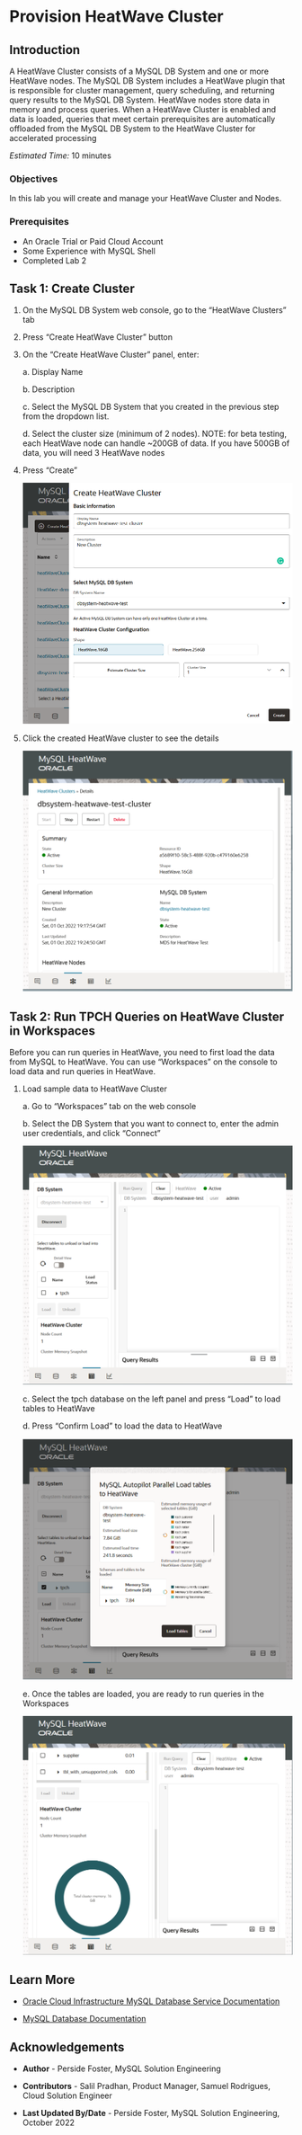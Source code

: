 # Provision HeatWave Cluster 

## Introduction

A HeatWave Cluster consists of a MySQL DB System and one or more HeatWave nodes. The MySQL DB
System includes a HeatWave plugin that is responsible for cluster management, query scheduling, and returning query results to the MySQL DB System. HeatWave nodes store data in memory and process queries. When a HeatWave Cluster is enabled and data is loaded, queries that meet certain prerequisites are automatically offloaded from the MySQL DB System to the HeatWave Cluster for accelerated processing

_Estimated Time:_ 10 minutes

### Objectives

In this lab you will create and manage your HeatWave Cluster and Nodes.

### Prerequisites

- An Oracle Trial or Paid Cloud Account
- Some Experience with MySQL Shell
- Completed Lab 2

## Task 1: Create Cluster

1. On the MySQL DB System web console, go to the “HeatWave Clusters” tab
2. Press “Create HeatWave Cluster” button
3. On the “Create HeatWave Cluster” panel, enter:

    a. Display Name

    b. Description

    c. Select the MySQL DB System that you created in the previous step from the dropdown
list.

    d. Select the cluster size (minimum of 2 nodes).
    NOTE: for beta testing, each HeatWave node can handle ~200GB of data. If you have
    500GB of data, you will need 3 HeatWave nodes

4. Press “Create”

    ![CREATE](./images/create-heatwave-cluster.png "create heatwave cluster")

5. Click the created HeatWave cluster to see the details

    ![CREATE](./images/heatwave-cluster-details.png "heatwav cluster details")

## Task 2: Run TPCH Queries on HeatWave Cluster in Workspaces

Before you can run queries in HeatWave, you need to first load the data from MySQL to
HeatWave. You can use “Workspaces” on the console to load data and run queries in HeatWave.

1. Load sample data to HeatWave Cluster

    a. Go to “Workspaces” tab on the web console

    b. Select the DB System that you want to connect to, enter the admin user credentials, and
click “Connect”

    ![LOAD](./images/heatwave-db-systtem-for-load.png "heatwav db system for load")

    c. Select the tpch database on the left panel and press “Load” to load tables to HeatWave

    d. Press “Confirm Load” to load the data to HeatWave

    ![LOAD](./images/heatwave-db-systtem-for-load-tpch.png "heatwav db system for load tpch")

    e. Once the tables are loaded, you are ready to run queries in the Workspaces

    ![LOAD](./images/tpch-loaded7.png "tpch loaded")

## Learn More

- [Oracle Cloud Infrastructure MySQL Database Service Documentation](https://docs.cloud.oracle.com/en-us/iaas/MySQL-database)

- [MySQL Database Documentation](https://www.MySQL.com)

## Acknowledgements

- **Author** - Perside Foster, MySQL Solution Engineering

- **Contributors** - Salil Pradhan, Product Manager, Samuel Rodrigues, Cloud Solution Engineer
- **Last Updated By/Date** - Perside Foster, MySQL Solution Engineering, October 2022
